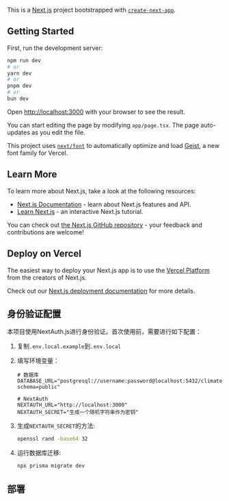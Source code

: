 This is a [Next.js](https://nextjs.org) project bootstrapped with [`create-next-app`](https://nextjs.org/docs/app/api-reference/cli/create-next-app).

## Getting Started

First, run the development server:

```bash
npm run dev
# or
yarn dev
# or
pnpm dev
# or
bun dev
```

Open [http://localhost:3000](http://localhost:3000) with your browser to see the result.

You can start editing the page by modifying `app/page.tsx`. The page auto-updates as you edit the file.

This project uses [`next/font`](https://nextjs.org/docs/app/building-your-application/optimizing/fonts) to automatically optimize and load [Geist](https://vercel.com/font), a new font family for Vercel.

## Learn More

To learn more about Next.js, take a look at the following resources:

- [Next.js Documentation](https://nextjs.org/docs) - learn about Next.js features and API.
- [Learn Next.js](https://nextjs.org/learn) - an interactive Next.js tutorial.

You can check out [the Next.js GitHub repository](https://github.com/vercel/next.js) - your feedback and contributions are welcome!

## Deploy on Vercel

The easiest way to deploy your Next.js app is to use the [Vercel Platform](https://vercel.com/new?utm_medium=default-template&filter=next.js&utm_source=create-next-app&utm_campaign=create-next-app-readme) from the creators of Next.js.

Check out our [Next.js deployment documentation](https://nextjs.org/docs/app/building-your-application/deploying) for more details.

## 身份验证配置

本项目使用NextAuth.js进行身份验证。首次使用前，需要进行如下配置：

1. 复制`.env.local.example`到`.env.local`
2. 填写环境变量：
   ```
   # 数据库
   DATABASE_URL="postgresql://username:password@localhost:5432/climate_ai?schema=public"
   
   # NextAuth
   NEXTAUTH_URL="http://localhost:3000"
   NEXTAUTH_SECRET="生成一个随机字符串作为密钥"
   ```

3. 生成`NEXTAUTH_SECRET`的方法:
   ```bash
   openssl rand -base64 32
   ```

4. 运行数据库迁移:
   ```bash
   npx prisma migrate dev
   ```

## 部署
